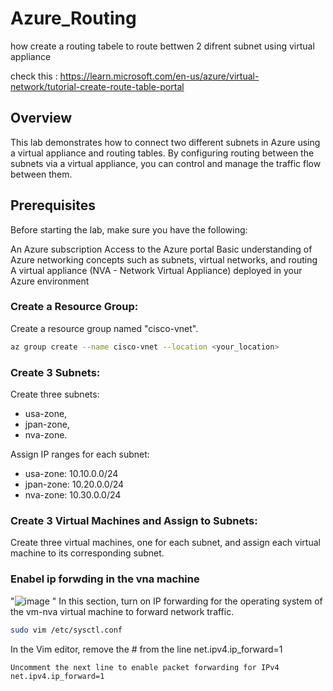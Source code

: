 # Azure_Routing
how create a routing tabele to route bettwen 2 difrent subnet using virtual appliance 

check this : https://learn.microsoft.com/en-us/azure/virtual-network/tutorial-create-route-table-portal

## Overview
This lab demonstrates how to connect two different subnets in Azure using a virtual appliance and routing tables. By configuring routing between the subnets via a virtual appliance, you can control and manage the traffic flow between them.

## Prerequisites
Before starting the lab, make sure you have the following:

An Azure subscription
Access to the Azure portal
Basic understanding of Azure networking concepts such as subnets, virtual networks, and routing
A virtual appliance (NVA - Network Virtual Appliance) deployed in your Azure environment

### Create a Resource Group:
Create a resource group named "cisco-vnet".
```bash
az group create --name cisco-vnet --location <your_location>
```

### Create 3 Subnets:
Create three subnets: 
- usa-zone, 
- jpan-zone, 
- nva-zone.

Assign IP ranges for each subnet:
- usa-zone: 10.10.0.0/24
- jpan-zone: 10.20.0.0/24
- nva-zone: 10.30.0.0/24


### Create 3 Virtual Machines and Assign to Subnets:
Create three virtual machines, one for each subnet, and assign each virtual machine to its corresponding subnet.


### Enabel ip forwding in the vna machine 
"![image](https://github.com/Mouhamed-dridi/Azure_Routing/assets/53900924/522fa715-cd7b-4875-949c-7ecd6c309332)
"
In this section, turn on IP forwarding for the operating system of the vm-nva virtual machine to forward network traffic. 
```bash
sudo vim /etc/sysctl.conf
```

In the Vim editor, remove the # from the line net.ipv4.ip_forward=1
```bash
Uncomment the next line to enable packet forwarding for IPv4
net.ipv4.ip_forward=1
```

